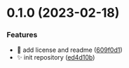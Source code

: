 # 0.1.0 (2023-02-18)


### Features

* :memo: add license and readme ([609f0d1](https://github.com/Wivik/linux-explained/commit/609f0d16318394567e59afe30437792968270820))
* :sparkles: init repository ([ed4d10b](https://github.com/Wivik/linux-explained/commit/ed4d10b5ff52d05562b859edfb7153dfc23d84f9))



